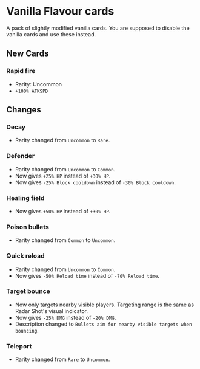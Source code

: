 # Vanilla Flavour cards

A pack of slightly modified vanilla cards. You are supposed to disable the vanilla cards and use these instead.

## New Cards

### Rapid fire

- Rarity: Uncommon
- `+100% ATKSPD`

## Changes

### Decay

- Rarity changed from `Uncommon` to `Rare`.

### Defender

- Rarity changed from `Uncommon` to `Common`.
- Now gives `+25% HP` instead of `+30% HP`.
- Now gives `-25% Block cooldown` instead of `-30% Block cooldown`.

### Healing field

- Now gives `+50% HP` instead of `+30% HP`.

### Poison bullets

- Rarity changed from `Common` to `Uncommon`.

### Quick reload

- Rarity changed from `Uncommon` to `Common`.
- Now gives `-50% Reload time` instead of `-70% Reload time`.

### Target bounce

- Now only targets nearby visible players. Targeting range is the same as Radar Shot's visual indicator.
- Now gives `-25% DMG` instead of `-20% DMG`.
- Description changed to `Bullets aim for nearby visible targets when bouncing`.

### Teleport

- Rarity changed from `Rare` to `Uncommon`.